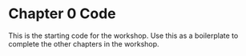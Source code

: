 # Chapter 0 Code

This is the starting code for the workshop. Use this as a boilerplate to complete the other chapters in the workshop. 
